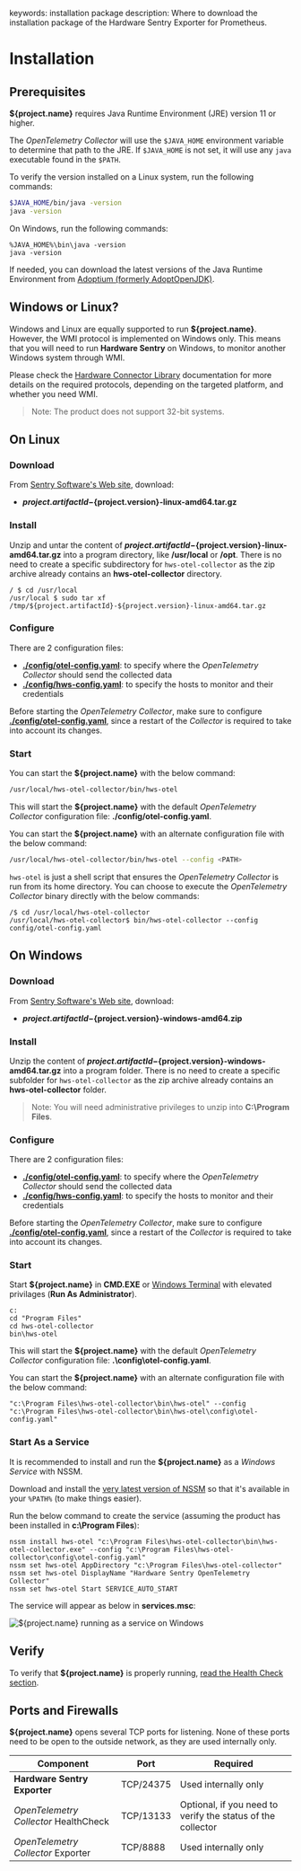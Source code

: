 keywords: installation package
description: Where to download the installation package of the Hardware Sentry Exporter for Prometheus.

# Installation

<!-- MACRO{toc|fromDepth=1|toDepth=2|id=toc} -->

## Prerequisites

**${project.name}** requires Java Runtime Environment (JRE) version 11 or higher.

The *OpenTelemetry Collector* will use the `$JAVA_HOME` environment variable to determine that path to the JRE. If `$JAVA_HOME` is not set, it will use any `java` executable found in the `$PATH`.

To verify the version installed on a Linux system, run the following commands:

```bash
$JAVA_HOME/bin/java -version
java -version
```

On Windows, run the following commands:

```batch
%JAVA_HOME%\bin\java -version
java -version
```

If needed, you can download the latest versions of the Java Runtime Environment from [Adoptium (formerly AdoptOpenJDK)](https://adoptium.net/).

## Windows or Linux?

Windows and Linux are equally supported to run **${project.name}**. However, the WMI protocol is implemented on Windows only. This means that you will need to run **Hardware Sentry** on Windows, to monitor another Windows system through WMI.

Please check the [Hardware Connector Library](https://www.sentrysoftware.com/docs/hardware-connectors/latest/index.html) documentation for more details on the required protocols, depending on the targeted platform, and whether you need WMI.

> Note: The product does not support 32-bit systems.

## On Linux

### Download

From [Sentry Software's Web site](https://www.sentrysoftware.com/downloads/), download:

* **${project.artifactId}-${project.version}-linux-amd64.tar.gz**

### Install

Unzip and untar the content of **${project.artifactId}-${project.version}-linux-amd64.tar.gz** into a program directory, like **/usr/local** or **/opt**. There is no need to create a specific subdirectory for `hws-otel-collector` as the zip archive already contains an **hws-otel-collector** directory.

```shell-session
/ $ cd /usr/local
/usr/local $ sudo tar xf /tmp/${project.artifactId}-${project.version}-linux-amd64.tar.gz
```

### Configure

There are 2 configuration files:

* [**./config/otel-config.yaml**](configuration/configure-otel.md): to specify where the *OpenTelemetry Collector* should send the collected data
* [**./config/hws-config.yaml**](configuration/configure-exporter.md): to specify the hosts to monitor and their credentials

Before starting the *OpenTelemetry Collector*, make sure to configure [**./config/otel-config.yaml**](configuration/configure-otel.md), since a restart of the *Collector* is required to take into account its changes.

### Start

You can start the **${project.name}** with the below command:

```bash
/usr/local/hws-otel-collector/bin/hws-otel
```

This will start the **${project.name}** with the default *OpenTelemetry Collector* configuration file: **./config/otel-config.yaml**.

You can start the **${project.name}** with an alternate configuration file with the below command:

```bash
/usr/local/hws-otel-collector/bin/hws-otel --config <PATH>
```

`hws-otel` is just a shell script that ensures the *OpenTelemetry Collector* is run from its home directory. You can choose to execute the *OpenTelemetry Collector* binary directly with the below commands:

```shell-session
/$ cd /usr/local/hws-otel-collector
/usr/local/hws-otel-collector$ bin/hws-otel-collector --config config/otel-config.yaml
```

## On Windows

### Download

From [Sentry Software's Web site](https://www.sentrysoftware.com/downloads/), download:

* **${project.artifactId}-${project.version}-windows-amd64.zip**

### Install

Unzip the content of **${project.artifactId}-${project.version}-windows-amd64.tar.gz** into a program folder. There is no need to create a specific subfolder for `hws-otel-collector` as the zip archive already contains an **hws-otel-collector** folder.

> Note: You will need administrative privileges to unzip into **C:\Program Files**.

### Configure

There are 2 configuration files:

* [**./config/otel-config.yaml**](configuration/configure-otel.md): to specify where the *OpenTelemetry Collector* should send the collected data
* [**./config/hws-config.yaml**](configuration/configure-exporter.md): to specify the hosts to monitor and their credentials

Before starting the *OpenTelemetry Collector*, make sure to configure [**./config/otel-config.yaml**](configuration/configure-otel.md), since a restart of the *Collector* is required to take into account its changes.

### Start

Start **${project.name}** in **CMD.EXE** or [Windows Terminal](https://www.microsoft.com/en-us/p/windows-terminal/9n0dx20hk701?activetab=pivot:overviewtab) with elevated privilages (**Run As Administrator**).

```batch
c:
cd "Program Files"
cd hws-otel-collector
bin\hws-otel
```

This will start the **${project.name}** with the default *OpenTelemetry Collector* configuration file: **.\config\otel-config.yaml**.

You can start the **${project.name}** with an alternate configuration file with the below command:

```batch
"c:\Program Files\hws-otel-collector\bin\hws-otel" --config "c:\Program Files\hws-otel-collector\bin\hws-otel\config\otel-config.yaml"
```

### Start As a Service

It is recommended to install and run the **${project.name}** as a *Windows Service* with NSSM.

Download and install the [very latest version of NSSM](https://nssm.cc/download) so that it's available in your `%PATH%` (to make things easier).

Run the below command to create the service (assuming the product has been installed in **c:\Program Files**):

```batch
nssm install hws-otel "c:\Program Files\hws-otel-collector\bin\hws-otel-collector.exe" --config "c:\Program Files\hws-otel-collector\config\otel-config.yaml"
nssm set hws-otel AppDirectory "c:\Program Files\hws-otel-collector"
nssm set hws-otel DisplayName "Hardware Sentry OpenTelemetry Collector"
nssm set hws-otel Start SERVICE_AUTO_START
```

The service will appear as below in **services.msc**:

![**${project.name}** running as a service on Windows](images/hws-otel-win-service.png)

## Verify

To verify that **${project.name}** is properly running, [read the Health Check section](troubleshooting/status.md).

## Ports and Firewalls

**${project.name}** opens several TCP ports for listening. None of these ports need to be open to the outside network, as they are used internally only.

| Component | Port | Required |
|---|---|---|
| **Hardware Sentry Exporter** | TCP/24375 | Used internally only |
| *OpenTelemetry Collector* HealthCheck | TCP/13133 | Optional, if you need to verify the status of the collector |
| *OpenTelemetry Collector* Exporter | TCP/8888 | Used internally only |
